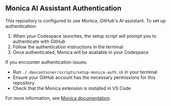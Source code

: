 ## Monica AI Assistant Authentication

This repository is configured to use Monica, GitHub's AI assistant. To set up authentication:

1. When your Codespace launches, the setup script will prompt you to authenticate with GitHub
2. Follow the authentication instructions in the terminal
3. Once authenticated, Monica will be available in your Codespace

If you encounter authentication issues:
- Run `./.devcontainer/scripts/setup-monica-auth.sh` in your terminal
- Ensure your GitHub account has the necessary permissions for this repository
- Check that the Monica extension is installed in VS Code

For more information, see [Monica documentation](https://github.com/github/monica).
